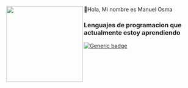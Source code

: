 <p>
  
  <img align="left" width="200" height="200" src="">
  👋Hola, Mi nombre es Manuel Osma

</p>

### Lenguajes de programacion que actualmente estoy aprendiendo
[![Generic badge]()](https://javascript.info/)

